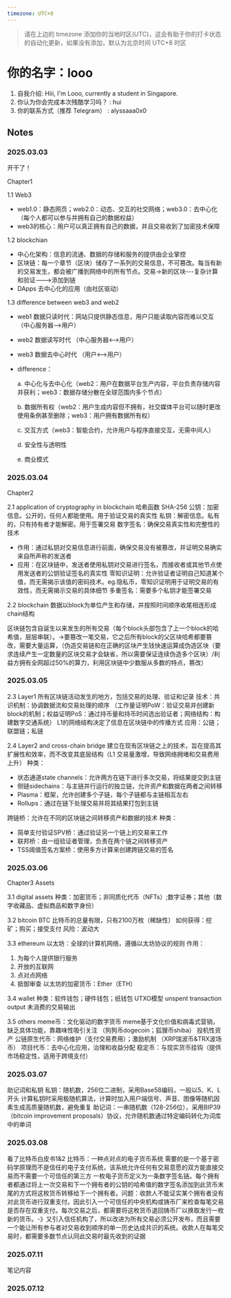 ```yaml
---
timezone: UTC+8
---
```


> 请在上边的 timezone 添加你的当地时区(UTC)，这会有助于你的打卡状态的自动化更新，如果没有添加，默认为北京时间 UTC+8 时区


# 你的名字：looo

1. 自我介绍: Hiii, I'm Looo, currently a student in Singapore. 
2. 你认为你会完成本次残酷学习吗？ : hui
3. 你的联系方式（推荐 Telegram） : alyssaaa0x0

## Notes

<!-- Content_START -->

### 2025.03.03

开干了！

Chapter1

1.1 Web3
- web1.0：静态网页；web2.0：动态、交互的社交网络；web3.0：去中心化（每个人都可以参与并拥有自己的数据权益）
- web3的核心：用户可以真正拥有自己的数据，并且交易收到了加密技术保障
  
1.2 blockchian
- 中心化架构：信息的流通、数据的存储和服务的提供由企业掌控
- 区块链：每一个章节（区块）储存了一系列的交易信息，不可篡改。每当有新的交易发生，都会被广播到网络中的所有节点。交易->新的区块---复杂计算和验证--->添加到链
- DApps 去中心化的应用（由社区驱动）

1.3 difference between web3 and web2
- web1 数据只读时代：网站只提供静态信息，用户只能读取内容而难以交互 （中心服务器-->用户）
- web2 数据读写时代  （中心服务器<-->用户）
- web3 数据去中心时代   （用户<-->用户）
- difference：
  
  a. 中心化与去中心化（web2：用户在数据平台生产内容，平台负责存储内容并获利；web3：数据存储分散在全球范围内多个节点）

  b. 数据所有权（web2：用户生成内容但不拥有，社交媒体平台可以随时更改使用条例甚至删除；web3：用户拥有数据所有权）

  c. 交互方式（web3：智能合约，允许用户与程序直接交互，无需中间人）

  d. 安全性与透明性

  e. 商业模式

  
### 2025.03.04

Chapter2

2.1 application of cryptography in blockchain
哈希函数 SHA-256
公钥：加密信息。公开的，任何人都能使用。用于验证交易的真实性
私钥：解密信息。私有的，只有持有者才能解密。用于签署交易
数字签名：确保交易真实性和完整性的技术
- 作用：通过私钥对交易信息进行前面，确保交易没有被篡改，并证明交易确实来自所声称的发送者
- 应用：在区块链中，发送者使用私钥对交易进行签名，而接收者或其他节点使用发送者的公钥验证签名的真实性
零知识证明：允许验证者证明自己知道某个值，而无需揭示该值的密码技术。eg.隐私币，零知识证明用于证明交易的有效性，而无需揭示交易的具体细节
多重签名：需要多个私钥才能签署交易

2.2 blockchain
数据以block为单位产生和存储，并按照时间顺序收尾相连形成chain结构

区块链包含自诞生以来发生的所有交易（每个block头部包含了上一个block的哈希值，层层串联）。->要篡改一笔交易，它之后所有block的父区块哈希都要篡改，需要大量运算，（伪造交易链和在正确的区块产生钱快速运算成伪造区块（要求连续产生一定数量的区块交易才会缺省，所以需要保证连续伪造多个区块）/利益方拥有全网超过50%的算力，利用区块链中少数服从多数的特点，篡改）


### 2025.03.05

2.3 Layer1
所有区块链活动发生的地方，包括交易的处理、验证和记录
技术：共识机制：协调数据流和交易处理的顺序 （工作量证明PoW：验证交易并创建新block的机制；权益证明PoS：通过持币量和持币时间选出验证者；网络结构：构建数字交通系统）
L1的网络结构决定了信息在区块链中的传播方式
应用：公链；联盟链；私链

2.4 Layer2 and cross-chain bridge
建立在现有区块链之上的技术，旨在提高其扩展性和效率，而不改变其底层结构（L1 交易量激增，导致网络拥堵和交易费用上升）
种类：
- 状态通道state channels：允许两方在链下进行多次交易，将结果提交到主链
- 侧链sidechains：与主链并行运行的独立链，允许资产和数据在两者之间转移
- Plasma：框架，允许创建多个子链，每个子链都与主链相互左右
- Rollups：通过在链下处理交易并将其结果打包到主链

跨链桥：允许在不同的区块链之间转移资产和数据的技术
种类：
- 简单支付验证SPV桥：通过验证另一个链上的交易来工作
- 联邦桥：由一组验证者管理，负责在两个链之间转移资产
- TSS阈值签名方案桥：使用多方计算来创建跨链交易的签名


### 2025.03.06

Chapter3 Assets

3.1 digital assets
种类：加密货币；非同质化代币（NFTs）;数字证券；其他（数字收藏品、虚拟商品和数字身份）

3.2 bitcoin BTC
比特币的总量有限，只有2100万枚（稀缺性）
如何获得：挖矿；购买；接受支付
风险：波动大

3.3 ethereum
以太坊：全球的计算机网络，遵循以太坊协议的规则
作用：
  1. 为每个人提供银行服务
  2. 开放的互联网
  3. 点对点网络
  4. 抵御审查
以太坊的加密货币：Ether（ETH）

3.4 wallet
种类：软件钱包；硬件钱包；纸钱包
UTXO模型 unspent transaction output 未消费的交易输出

3.5 others
meme币：文化驱动的数字货币
meme基于文化价值和病毒式营销，缺乏具体功能，靠趣味性吸引关注 （狗狗币dogecoin；狐狸币shiba） 投机性资产
公链原生代币：网络维护（支付交易费用）；激励机制 （XRP瑞波币&TRX波场币）
项目代币：去中心化应用，治理和收益分配
稳定币：与现实货币挂钩（提供市场稳定性，适用于跨境支付）

### 2025.03.07
助记词和私钥
私钥：随机数，256位二进制，采用Base58编码，一般以5、K、L开头
计算私钥时采用极随机算法，计算时加入用户端信号、声音、图像等随机因素生成高质量随机数，避免重复
助记词：一串随机数（128-256位），采用BIP39（bitcoin improvement proposals）协议，允许随机数通过特定编码转化为词库中的单词

### 2025.03.08

看了比特币白皮书1&2
比特币：一种点对点的电子货币系统
需要的是一个基于密码学原理而不是信任的电子支付系统，该系统允许任何有交易意愿的双方能直接交易而不需要一个可信任的第三方
一枚电子货币定义为一条数字签名链。每个拥有者都通过将上一次交易和下一个拥有者的公钥的哈希值的数字签名添加到此货币末尾的方式将这枚货币转移给下一个拥有者。问题：收款人不能证实某个拥有者没有对此货币进行双重支付。因此引入一个可信任的中央机构或铸币厂来检查每笔交易是否存在双重支付。每次交易之后，都需要将这枚货币退回铸币厂以换取发行一枚新的货币。-》又引入信任机构了，所以改进为所有交易必须公开发布，而且需要一个能让所有参与者对交易收到顺序的单一历史达成共识的系统。收款人在每笔交易时，都需要多数节点认同此交易时最先收到的证据

### 2025.07.11

笔记内容

### 2025.07.12

<!-- Content_END -->
